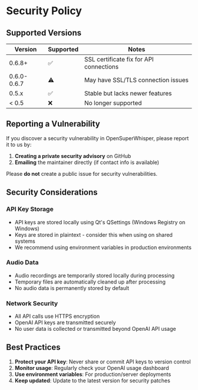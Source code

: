 # Security Policy

## Supported Versions

| Version | Supported          | Notes                                    |
| ------- | ------------------ | ---------------------------------------- |
| 0.6.8+  | :white_check_mark: | SSL certificate fix for API connections  |
| 0.6.0-0.6.7 | :warning:      | May have SSL/TLS connection issues       |
| 0.5.x   | :white_check_mark: | Stable but lacks newer features          |
| < 0.5   | :x:                | No longer supported                      |

## Reporting a Vulnerability

If you discover a security vulnerability in OpenSuperWhisper, please report it to us by:

1. **Creating a private security advisory** on GitHub
2. **Emailing** the maintainer directly (if contact info is available)

Please **do not** create a public issue for security vulnerabilities.

## Security Considerations

### API Key Storage
- API keys are stored locally using Qt's QSettings (Windows Registry on Windows)
- Keys are stored in plaintext - consider this when using on shared systems
- We recommend using environment variables in production environments

### Audio Data
- Audio recordings are temporarily stored locally during processing
- Temporary files are automatically cleaned up after processing
- No audio data is permanently stored by default

### Network Security
- All API calls use HTTPS encryption
- OpenAI API keys are transmitted securely
- No user data is collected or transmitted beyond OpenAI API usage

## Best Practices

1. **Protect your API key**: Never share or commit API keys to version control
2. **Monitor usage**: Regularly check your OpenAI usage dashboard
3. **Use environment variables**: For production/server deployments
4. **Keep updated**: Update to the latest version for security patches